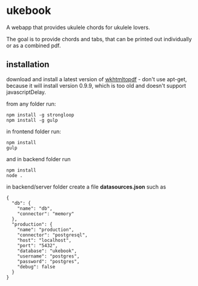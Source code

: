 # ukebook
A webapp that provides ukulele chords for ukulele lovers.  

The goal is to provide chords and tabs, that can be printed 
out individually or as a combined pdf.

## installation

download and install a latest version of [wkhtmltopdf](http://wkhtmltopdf.org/downloads.html) - don't use apt-get, because it will install version 0.9.9, which is too old and doesn't support javascriptDelay.

from any folder run:

    npm install -g strongloop
    npm install -g gulp
    
in frontend folder run:

    npm install
    gulp

and in backend folder run    
    
    npm install
    node .   
    
in backend/server folder create a file **datasources.json** such as


    {
      "db": {
        "name": "db",
        "connector": "memory"
      },
      "production": {
        "name": "production",
        "connector": "postgresql",
        "host": "localhost",
        "port": "5432",
        "database": "ukebook",
        "username": "postgres",
        "password": "postgres",
        "debug": false
      }
    }
    

